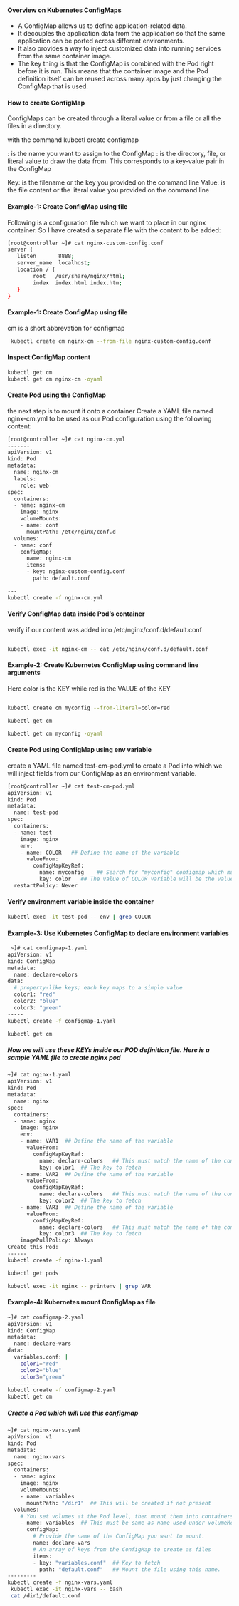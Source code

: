 
#### Overview on Kubernetes ConfigMaps
- A ConfigMap allows us to define application-related data.
- It decouples the application data from the application so that the same application can be ported across different environments.
- It also provides a way to inject customized data into running services from the same container image.
- The key thing is that the ConfigMap is combined with the Pod right before it is run. This means that the container image and the Pod definition itself can be reused across many apps by just changing the ConfigMap that is used.

#### How to create ConfigMap
ConfigMaps can be created through a literal value or from a file or all the files in a directory.

with the command kubectl create configmap <map-name> <data-source>

<map-name> : is the name you want to assign to the ConfigMap
<data-source>: is the directory, file, or literal value to draw the data from. This corresponds to a key-value pair in the ConfigMap

Key: is the filename or the key you provided on the command line
Value: is the file content or the literal value you provided on the command line

#### Example-1: Create ConfigMap using file
Following is a configuration file which we want to place in our nginx container. So I have created a separate file with the content to be added:
``````sh
[root@controller ~]# cat nginx-custom-config.conf
server {
   listen       8888;
   server_name  localhost;
   location / {
        root   /usr/share/nginx/html;
        index  index.html index.htm;
   }
}

``````
#### Example-1: Create ConfigMap using file
cm is a short abbrevation for configmap

``````sh
 kubectl create cm nginx-cm --from-file nginx-custom-config.conf

``````
#### Inspect ConfigMap content

``````sh
kubectl get cm
kubectl get cm nginx-cm -oyaml
``````
#### Create Pod using the ConfigMap
the next step is to mount it onto a container
Create a YAML file named nginx-cm.yml to be used as our Pod configuration using the following content:
``````sh
[root@controller ~]# cat nginx-cm.yml
-------
apiVersion: v1
kind: Pod
metadata:
  name: nginx-cm
  labels:
    role: web
spec:
  containers:
  - name: nginx-cm
    image: nginx
    volumeMounts:
    - name: conf
      mountPath: /etc/nginx/conf.d
  volumes:
  - name: conf
    configMap:
      name: nginx-cm
      items:
      - key: nginx-custom-config.conf
        path: default.conf

---
kubectl create -f nginx-cm.yml
``````
#### Verify ConfigMap data inside Pod’s container
verify if our content was added into /etc/nginx/conf.d/default.conf
``````sh

kubectl exec -it nginx-cm -- cat /etc/nginx/conf.d/default.conf

``````
#### Example-2: Create Kubernetes ConfigMap using command line arguments
Here color is the KEY while red is the VALUE of the KEY
``````sh

kubectl create cm myconfig --from-literal=color=red

kubectl get cm

kubectl get cm myconfig -oyaml
``````
#### Create Pod using ConfigMap using env variable
create a YAML file named test-cm-pod.yml to create a Pod into which we will inject fields from our ConfigMap as an environment variable.
``````sh
[root@controller ~]# cat test-cm-pod.yml
apiVersion: v1
kind: Pod
metadata:
  name: test-pod
spec:
  containers:
  - name: test
    image: nginx
    env:
    - name: COLOR   ## Define the name of the variable
      valueFrom:
        configMapKeyRef:
          name: myconfig    ## Search for "myconfig" configmap which must be installed before creating this Pod
          key: color   ## The value of COLOR variable will be the value of "color" key in "myconfig" configmap i.e. "red"
  restartPolicy: Never

``````
#### Verify environment variable inside the container

``````sh
kubectl exec -it test-pod -- env | grep COLOR

``````
#### Example-3: Use Kubernetes ConfigMap to declare environment variables

``````sh
 ~]# cat configmap-1.yaml
apiVersion: v1
kind: ConfigMap
metadata:
  name: declare-colors
data:
  # property-like keys; each key maps to a simple value
  color1: "red"
  color2: "blue"
  color3: "green"
-----
kubectl create -f configmap-1.yaml

kubectl get cm

``````
##### Now we will use these KEYs inside our POD definition file. Here is a sample YAML file to create nginx pod
``````sh
~]# cat nginx-1.yaml
apiVersion: v1
kind: Pod
metadata:
  name: nginx
spec:
  containers:
  - name: nginx
    image: nginx
    env:
    - name: VAR1  ## Define the name of the variable
      valueFrom:
        configMapKeyRef:
          name: declare-colors   ## This must match the name of the configmap
          key: color1  ## The key to fetch
    - name: VAR2  ## Define the name of the variable
      valueFrom:
        configMapKeyRef:
          name: declare-colors   ## This must match the name of the configmap
          key: color2  ## The key to fetch
    - name: VAR3  ## Define the name of the variable
      valueFrom:
        configMapKeyRef:
          name: declare-colors   ## This must match the name of the configmap
          key: color3  ## The key to fetch
    imagePullPolicy: Always
Create this Pod:
------
kubectl create -f nginx-1.yaml

kubectl get pods

kubectl exec -it nginx -- printenv | grep VAR
``````

#### Example-4: Kubernetes mount ConfigMap as file

``````sh
~]# cat configmap-2.yaml
apiVersion: v1
kind: ConfigMap
metadata:
  name: declare-vars
data:
  variables.conf: |
    color1="red"
    color2="blue"
    color3="green"
---------
kubectl create -f configmap-2.yaml
kubectl get cm
``````
##### Create a Pod which will use this configmap

``````sh
~]# cat nginx-vars.yaml
apiVersion: v1
kind: Pod
metadata:
  name: nginx-vars
spec:
  containers:
  - name: nginx
    image: nginx
    volumeMounts:
    - name: variables
      mountPath: "/dir1"  ## This will be created if not present
  volumes:
    # You set volumes at the Pod level, then mount them into containers inside that Pod
    - name: variables  ## This must be same as name used under volumeMounts
      configMap:
        # Provide the name of the ConfigMap you want to mount.
        name: declare-vars
        # An array of keys from the ConfigMap to create as files
        items:
        - key: "variables.conf"  ## Key to fetch
          path: "default.conf"   ## Mount the file using this name.
---------
kubectl create -f nginx-vars.yaml
 kubectl exec -it nginx-vars -- bash
 cat /dir1/default.conf
``````